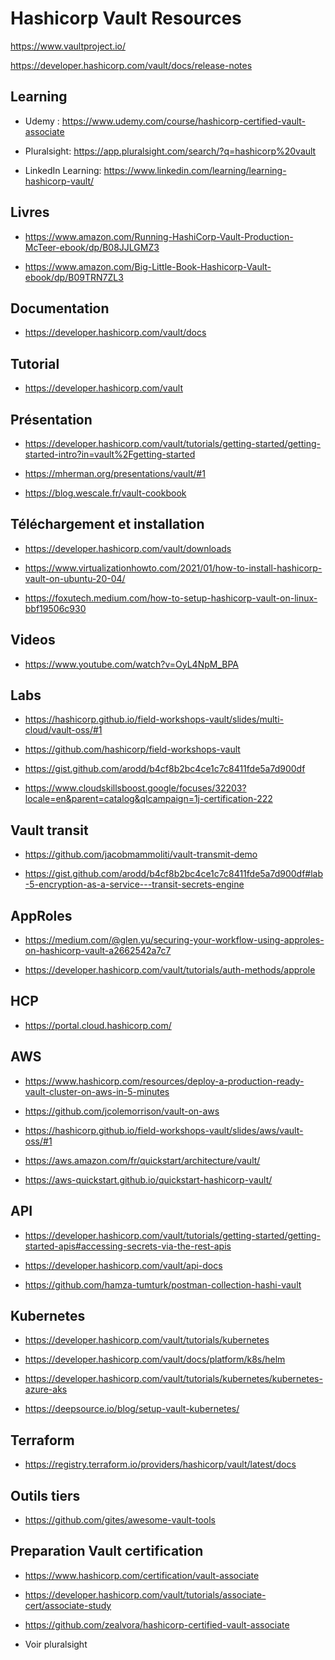 # Hashicorp Vault Resources

https://www.vaultproject.io/ 

https://developer.hashicorp.com/vault/docs/release-notes 

## Learning

- Udemy : https://www.udemy.com/course/hashicorp-certified-vault-associate

- Pluralsight: https://app.pluralsight.com/search/?q=hashicorp%20vault

- LinkedIn Learning: https://www.linkedin.com/learning/learning-hashicorp-vault/


## Livres

- https://www.amazon.com/Running-HashiCorp-Vault-Production-McTeer-ebook/dp/B08JJLGMZ3

- https://www.amazon.com/Big-Little-Book-Hashicorp-Vault-ebook/dp/B09TRN7ZL3




## Documentation

- https://developer.hashicorp.com/vault/docs 

## Tutorial

- https://developer.hashicorp.com/vault

## Présentation
- https://developer.hashicorp.com/vault/tutorials/getting-started/getting-started-intro?in=vault%2Fgetting-started 

- https://mherman.org/presentations/vault/#1

- https://blog.wescale.fr/vault-cookbook 

## Téléchargement et installation

- https://developer.hashicorp.com/vault/downloads

- https://www.virtualizationhowto.com/2021/01/how-to-install-hashicorp-vault-on-ubuntu-20-04/

- https://foxutech.medium.com/how-to-setup-hashicorp-vault-on-linux-bbf19506c930

## Videos

- https://www.youtube.com/watch?v=OyL4NpM_BPA 

## Labs

- https://hashicorp.github.io/field-workshops-vault/slides/multi-cloud/vault-oss/#1 

- https://github.com/hashicorp/field-workshops-vault 

- https://gist.github.com/arodd/b4cf8b2bc4ce1c7c8411fde5a7d900df

- https://www.cloudskillsboost.google/focuses/32203?locale=en&parent=catalog&qlcampaign=1j-certification-222 

## Vault transit

- https://github.com/jacobmammoliti/vault-transmit-demo

- https://gist.github.com/arodd/b4cf8b2bc4ce1c7c8411fde5a7d900df#lab-5-encryption-as-a-service---transit-secrets-engine 

## AppRoles

- https://medium.com/@glen.yu/securing-your-workflow-using-approles-on-hashicorp-vault-a2662542a7c7 

- https://developer.hashicorp.com/vault/tutorials/auth-methods/approle  

## HCP

- https://portal.cloud.hashicorp.com/ 

## AWS

- https://www.hashicorp.com/resources/deploy-a-production-ready-vault-cluster-on-aws-in-5-minutes

- https://github.com/jcolemorrison/vault-on-aws

- https://hashicorp.github.io/field-workshops-vault/slides/aws/vault-oss/#1 

- https://aws.amazon.com/fr/quickstart/architecture/vault/

- https://aws-quickstart.github.io/quickstart-hashicorp-vault/ 


## API

- https://developer.hashicorp.com/vault/tutorials/getting-started/getting-started-apis#accessing-secrets-via-the-rest-apis

- https://developer.hashicorp.com/vault/api-docs

- https://github.com/hamza-tumturk/postman-collection-hashi-vault 


## Kubernetes

- https://developer.hashicorp.com/vault/tutorials/kubernetes 

- https://developer.hashicorp.com/vault/docs/platform/k8s/helm 

- https://developer.hashicorp.com/vault/tutorials/kubernetes/kubernetes-azure-aks

- https://deepsource.io/blog/setup-vault-kubernetes/


## Terraform

- https://registry.terraform.io/providers/hashicorp/vault/latest/docs


## Outils tiers

- https://github.com/gites/awesome-vault-tools 

## Preparation Vault certification

- https://www.hashicorp.com/certification/vault-associate

- https://developer.hashicorp.com/vault/tutorials/associate-cert/associate-study 

- https://github.com/zealvora/hashicorp-certified-vault-associate

- Voir pluralsight